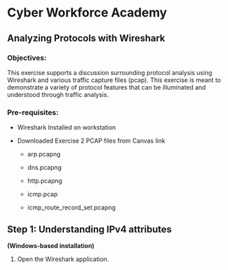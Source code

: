 Cyber Workforce Academy
=======================

Analyzing Protocols with Wireshark
----------------------------------

### Objectives:

This exercise supports a discussion surrounding protocol analysis using
Wireshark and various traffic capture files (pcap). This exercise is meant to
demonstrate a variety of protocol features that can be illuminated and
understood through traffic analysis.

### Pre-requisites:

-   Wireshark Installed on workstation

-   Downloaded Exercise 2 PCAP files from Canvas link

    -   arp.pcapng

    -   dns.pcapng

    -   http.pcapng

    -   icmp.pcap

    -   icmp_route_record_set.pcapng

Step 1: Understanding IPv4 attributes
-------------------------------------

**(Windows-based installation)**

1.  Open the Wireshark application.
